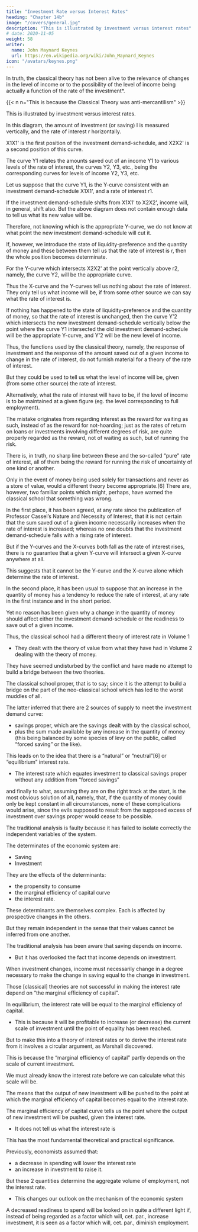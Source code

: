 ```yaml
---
title: "Investment Rate versus Interest Rates"
heading: "Chapter 14b"
image: "/covers/general.jpg"
description: "This is illustrated by investment versus interest rates"
# date: 2020-11-05
weight: 58
writer:
  name: John Maynard Keynes
  url: https://en.wikipedia.org/wiki/John_Maynard_Keynes
icon: "/avatars/keynes.png"
---
```




In truth, the classical theory has not been alive to the relevance of changes in the level of income or to the possibility of the level of income being actually a function of the rate of the investment*.

{{< n n="This is because the Classical Theory was anti-mercantilism" >}}
 

This is illustrated by investment versus interest rates.

In this diagram, the amount of investment (or saving) I is measured vertically, and the rate of interest r horizontally. 

X1X1' is the first position of the investment demand-schedule, and X2X2' is a second position of this curve. 

The curve Y1 relates the amounts saved out of an income Y1 to various levels of the rate of interest, the curves Y2, Y3, etc., being the corresponding curves for levels of income Y2, Y3, etc. 

Let us suppose that the curve Y1, is the Y-curve consistent with an investment demand-schedule X1X1', and a rate of interest r1. 

If the investment demand-schedule shifts from X1X1' to X2X2', income will, in general, shift also. But the above diagram does not contain enough data to tell us what its new value will be.

Therefore, not knowing which is the appropriate Y-curve, we do not know at what point the new investment demand-schedule will cut it. 

If, however, we introduce the state of liquidity-preference and the quantity of money and these between them tell us that the rate of interest is r, then the whole position becomes determinate. 

For the Y-curve which intersects X2X2' at the point vertically above r2, namely, the curve Y2, will be the appropriate curve.

Thus the X-curve and the Y-curves tell us nothing about the rate of interest. They only tell us what income will be, if from some other source we can say what the rate of interest is. 

If nothing has happened to the state of liquidity-preference and the quantity of money, so that the rate of interest is unchanged, then the curve Y'2 which intersects the new investment demand-schedule vertically below the point where the curve Y1 intersected the old investment demand-schedule will be the appropriate Y-curve, and Y'2 will be the new level of income. 

Thus, the functions used by the classical theory, namely, the response of investment and the response of the amount saved out of a given income to change in the rate of interest, do not furnish material for a theory of the rate of interest.

But they could be used to tell us what the level of income will be, given (from some other source) the rate of interest.

Alternatively, what the rate of interest will have to be, if the level of income is to be maintained at a given figure (eg. the level corresponding to full employment). 

The mistake originates from regarding interest as the reward for waiting as such, instead of as the reward for not-hoarding; just as the rates of return on loans or investments involving different degrees of risk, are quite properly regarded as the reward, not of waiting as such, but of running the risk. 

There is, in truth, no sharp line between these and the so-called “pure” rate of interest, all of them being the reward for running the risk of uncertainty of one kind or another. 

Only in the event of money being used solely for transactions and never as a store of value, would a different theory become appropriate.[6] There are, however, two familiar points which might, perhaps, have warned the classical school that something was wrong. 

In the first place, it has been agreed, at any rate since the publication of Professor Cassel’s Nature and Necessity of Interest, that it is not certain that the sum saved out of a given income necessarily increases when the rate of interest is increased; whereas no one doubts that the investment demand-schedule falls with a rising rate of interest. 

But if the Y-curves and the X-curves both fall as the rate of interest rises, there is no guarantee that a given Y-curve will intersect a given X-curve anywhere at all. 

This suggests that it cannot be the Y-curve and the X-curve alone which determine the rate of interest. 

In the second place, it has been usual to suppose that an increase in the quantity of money has a tendency to reduce the rate of interest, at any rate in the first instance and in the short period. 

Yet no reason has been given why a change in the quantity of money should affect either the investment demand-schedule or the readiness to save out of a given income. 

Thus, the classical school had a different theory of interest rate in Volume 1
- They dealt with the theory of value from what they have had in Volume 2 dealing with the theory of money.

They have seemed undisturbed by the conflict and have made no attempt to build a bridge between the two theories. 

The classical school proper, that is to say; since it is the attempt to build a bridge on the part of the neo-classical school which has led to the worst muddles of all. 

The latter inferred that there are 2 sources of supply to meet the investment demand curve:
- savings proper, which are the savings dealt with by the classical school, 
- plus the sum made available by any increase in the quantity of money (this being balanced by some species of levy on the public, called “forced saving” or the like). 

This leads on to the idea that there is a “natural” or “neutral”[6] or “equilibrium”  interest rate. 
- The interest rate which equates investment to classical savings proper without any addition from “forced savings”

 and finally to what, assuming they are on the right track at the start, is the most obvious solution of all, namely, that, if the quantity of money could only be kept constant in all circumstances, none of these complications would arise, since the evils supposed to result from the supposed excess of investment over savings proper would cease to be possible. <!-- But at this point we are in deep water. --> 

<!-- “The wild duck has dived down to the bottom — as deep as she can get — and bitten fast hold of the weed and tangle and all the rubbish that is down there, and it would need an extraordinarily clever dog to dive after and fish her up again.”  -->

The traditional analysis is faulty because it has failed to isolate correctly the independent variables of the system. 


The determinates of the economic system are:
- Saving 
- Investment

<!-- They are not the determinants.  --> They are the effects of the determinants: 
- the propensity to consume
- the marginal efficiency of capital curve
- the interest rate. 

These determinants are themselves complex. Each is affected by prospective changes in the others. 

But they remain independent in the sense that their values cannot be inferred from one another. 

The traditional analysis has been aware that saving depends on income. 
- But it has overlooked the fact that income depends on investment. 

When investment changes, income must necessarily change in a degree necessary to make the change in saving equal to the change in investment.

Those [classical] theories are not successful in making the interest rate depend on “the marginal efficiency of capital”. 

In equilibrium, the interest rate will be equal to the marginal efficiency of capital. 
- This is because it will be profitable to increase (or decrease) the current scale of investment until the point of equality has been reached. 

But to make this into a theory of interest rates or to derive the interest rate from it involves a circular argument, as Marshall discovered. 

 <!-- after he had got half-way into giving an account of the rate of interest along these lines.[8]  -->

This is because the “marginal efficiency of capital” partly depends on the scale of current investment. 

We must already know the interest rate before we can calculate what this scale will be. 

The <!-- significant conclusion --> means that the output of new investment will be pushed to the point at which the marginal efficiency of capital becomes equal to the interest rate. 

The marginal efficiency of capital curve tells us the point where the output of new investment will be pushed, given the interest rate.
- It does not tell us what the interest rate is

This has the most fundamental theoretical and practical significance. 

Previously, <!-- For the economic principle, on which the practical advice of economists has been almost invariably based, --> economists assumed that: <!-- , in effect, that, cet. par., --> 
- a decrease in spending will lower the interest rate 
- an increase in investment to raise it. 

But these 2 quantities determine the aggregate volume of employment, not the interest rate.  
- This changes our outlook on the mechanism of the economic system

A decreased readiness to spend will be looked on in quite a different light if, instead of being regarded as a factor which will, cet. par., increase investment, it is seen as a factor which will, cet. par., diminish employment. 


<!-- 
## Author’s Footnotes 

1. See the Appendix to this Chapter for an abstract of what I have been able to find. 

2. Cf. Appendix p. 186 below for a further discussion of this passage. 

3. Prof. Carver’s discussion of Interest is difficult to follow (1) through his inconsistency as to whether he means by “marginal productivity of capital” quantity of marginal product or value of marginal product, and (2) through his making no attempt to define quantity of capital.

4. In a very recent discussion of these problems (“Capital, Time and the Interest Rate”, by Prof. F. H. Knight, Economica, August 1932), a discussion which contains many interesting and profound observations on the nature of capital, and confirms the soundness of the Marshallian tradition as to the uselessness of the Böhm-Bawerkian analysis, the theory of interest is given precisely in the traditional, classical mould. 

Equilibrium in the field of capital production means, according to Prof. Knight, “such a rate of interest that savings flow into the market at precisely the same time-rate or speed as they flow into investment producing the same net rate of return as that which is paid savers for their use”. 

5. This diagram was suggested to me by Mr. R. F. Harrod. Cf. also a partly similar schematism by Mr. D. H. Robertson, Economic Journal, December 1934, p. 652. 6. Cf. Chapter 17 below. 

7. The “neutral” rate of interest of contemporary economists is different both from the “natural” rate of Böhm-Bawerk and from the “natural” rate of Wicksell. 

8. See the Appendix to this Chapter -->